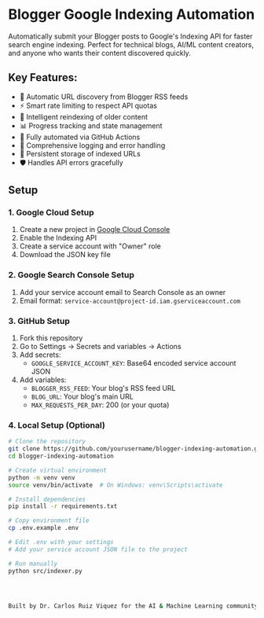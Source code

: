 
# Blogger Google Indexing Automation

Automatically submit your Blogger posts to Google's Indexing API for faster search engine indexing. Perfect for technical blogs, AI/ML content creators, and anyone who wants their content discovered quickly.

## Key Features:
- 🎯 Automatic URL discovery from Blogger RSS feeds
- ⚡ Smart rate limiting to respect API quotas
- 🔄 Intelligent reindexing of older content
- 📊 Progress tracking and state management
- 🤖 Fully automated via GitHub Actions
- 📝 Comprehensive logging and error handling
- 💾 Persistent storage of indexed URLs
- 🛡️ Handles API errors gracefully


## Setup

### 1. Google Cloud Setup

1. Create a new project in [Google Cloud Console](https://console.cloud.google.com)
2. Enable the Indexing API
3. Create a service account with "Owner" role
4. Download the JSON key file

### 2. Google Search Console Setup

1. Add your service account email to Search Console as an owner
2. Email format: `service-account@project-id.iam.gserviceaccount.com`

### 3. GitHub Setup

1. Fork this repository
2. Go to Settings → Secrets and variables → Actions
3. Add secrets:
   - `GOOGLE_SERVICE_ACCOUNT_KEY`: Base64 encoded service account JSON
4. Add variables:
   - `BLOGGER_RSS_FEED`: Your blog's RSS feed URL
   - `BLOG_URL`: Your blog's main URL
   - `MAX_REQUESTS_PER_DAY`: 200 (or your quota)

### 4. Local Setup (Optional)

```bash
# Clone the repository
git clone https://github.com/yourusername/blogger-indexing-automation.git
cd blogger-indexing-automation

# Create virtual environment
python -m venv venv
source venv/bin/activate  # On Windows: venv\Scripts\activate

# Install dependencies
pip install -r requirements.txt

# Copy environment file
cp .env.example .env

# Edit .env with your settings
# Add your service account JSON file to the project

# Run manually
python src/indexer.py




Built by Dr. Carlos Ruiz Viquez for the AI & Machine Learning community.
